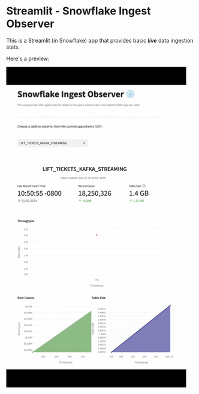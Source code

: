 # Streamlit - Snowflake Ingest Observer

This is a Streamlit (in Snowflake) app that provides basic ***live*** data ingestion stats.


Here's a preview: 

<p align="center">

![](https://github.com/sfc-gh-vshiv/snowflake-ingest-observer/blob/main/snowflake-ingest-observer.gif)

</p>
